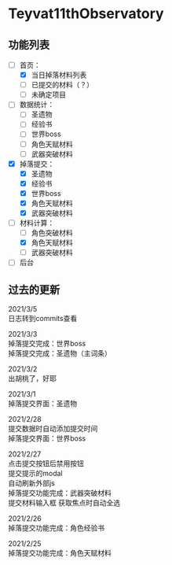 # Teyvat11thObservatory

## 功能列表
- [ ] 首页：
    - [x] 当日掉落材料列表
    - [ ] 已提交的材料（？）
    - [ ] 未确定项目
- [ ] 数据统计：
    - [ ] 圣遗物
    - [ ] 经验书
    - [ ] 世界boss
    - [ ] 角色天赋材料
    - [ ] 武器突破材料
- [x] 掉落提交：
    - [x] 圣遗物
    - [x] 经验书
    - [x] 世界boss
    - [x] 角色天赋材料
    - [x] 武器突破材料
- [ ] 材料计算：
    - [ ] 角色突破材料
    - [x] 角色天赋材料
    - [ ] 武器突破材料
- [ ] 后台  
## 过去的更新  
2021/3/5            
日志转到commits查看

2021/3/3            
掉落提交完成：世界boss  
掉落提交完成：圣遗物（主词条）

2021/3/2            
出胡桃了，好耶

2021/3/1            
掉落提交界面：圣遗物

2021/2/28           
提交数据时自动添加提交时间  
掉落提交界面：世界boss

2021/2/27          
点击提交按钮后禁用按钮   
提交提示的modal  
自动刷新外部js  
掉落提交功能完成：武器突破材料  
提交材料输入框 获取焦点时自动全选  

2021/2/26           
掉落提交功能完成：角色经验书

2021/2/25           
掉落提交功能完成：角色天赋材料

